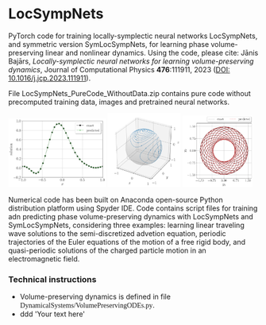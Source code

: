# LocSympNets
PyTorch code for training locally-symplectic neural networks LocSympNets, and symmetric version SymLocSympNets, for learning phase volume-preserving linear and nonlinear dynamics. Using the code, please cite: Jānis Bajārs, *Locally-symplectic neural networks for learning volume-preserving dynamics*, Journal of Computational Physics **476**:111911, 2023 ([DOI: 10.1016/j.jcp.2023.111911](https://www.sciencedirect.com/science/article/pii/S0021999123000062?via%3Dihub)).

File LocSympNets_PureCode_WithoutData.zip contains pure code without precomputed training data, images and pretrained neural networks.

<p float="left">
  <img src="Figures/Fig1.png" width="39%" />
  <img src="Figures/Fig2.png" width="29%" /> 
  <img src="Figures/Fig3.png" width="28%" /> 
</p>

Numerical code has been built on Anaconda open-source Python distribution platform using Spyder IDE. Code contains script files for training adn predicting phase volume-preserving dynamics with LocSympNets and SymLocSympNets, considering three examples: learning linear traveling wave solutions to the semi-discretized advetion equation, periodic trajectories of the Euler equations of the motion of a free rigid body, and quasi-periodic solutions of the charged particle motion in an electromagnetic field.

### Technical instructions
- Volume-preserving dynamics is defined in file <font face="Arial italic">DynamicalSystems/VolumePreservingODEs.py</font>.
- ddd 'Your text here'
